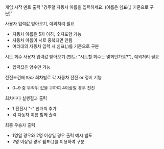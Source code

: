 게임 시작 멘트 출력 "경주할 자동차 이름을 입력하세요. (이름은 쉼표(,) 기준으로 구분)"

사용자 입력값 받아오기, 예외처리 필요
  - 자동차 이름은 5자 이하, 숫자포함 가능
  - 자동차 이름이 서로 중복되면 안됨
  - 여러대의 자동차 입력 시 쉼표(,)를 기준으로 구분

시도 회수 사용자 입력값 받아오기 (멘트: "시도할 회수는 몇회인가요?"), 예외처리 필요
  - 입력값은 양수만 가능

전진조건에 따라 회차별로 각 자동차 전진 or 정지 기능
 - 0~9 중 무작위 값을 구하여 4이상일 경우 전진

회차마다 실행결과 출력
 - 1 전진시 "-" 한개씩 추가
 - 각 자동차 이름 함께 출력

최종 우승자 출력
  - 1명일 경우와 2명 이상일 경우 출력 예시 별도
  - 2명 이상일 경우 쉼표(,)를 이용하여 구분
